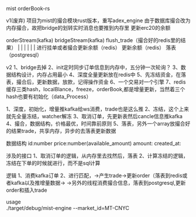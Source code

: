mist orderBook-rs

 v1(废弃)
项目为mist的撮合模块rust版本，重写adex_engine
由于数据库撮合改为内存撮合，故把bridge的划转实时消息也要推到内存里
更新erc20的余额

orderStream(kafka)           bridgeStream(kafka)    flush_trade（撮合好的redis里的结果）
    |                               |                         |
    |                               |                         |
进行挂单或者撮合更新余额（redis）    更新余额（redis）           落表（postgresql） 


v2
1、bridge去掉
2、init定时同步订单信息到内存中，五分钟一次轮询？
3、数据结构设计，内存占用最小
4、深度全量更新放在redis中
5、先冻结资金，在落表，撮合后，更新数据，放款，记得操作资金
6、一个交易对一个引擎
7、redis缓存三类hash，localBlance，freeze，orderBook,都是增量更新，当然着三个hash也要有初始化（data_Process）


1、深度，初始化，增量推kafka给ws消费，trade也是这么推
2、冻结，这个上来就先全量冻结，watcher解冻
3、取消订单，先更新表然后cancle信息推kafka
4、撮合，数据结构，价格最优，时间靠前原则
5、落表，另外一个array放撮合好的结果trade，共享内存，异步的去落表更新数据


数据结构
id:number
price:number(available_amount)
amount:
created_at:

涉及的接口
1、取消订单的逻辑，从内存里去找然后，落表
2、计算冻结的逻辑，冻结在下单的时候就进行，而不是sql计算


逻辑
1、消费kafka订单
2、进行匹配，->产生trade->更新order（落表到redis或者kafka以及推增量数据->
                      ->另外的线程消费撮合信息，落表到postgresql,更新order和插入trade
                      
usage       
      ./target/debug/mist-engine --market_id=MT-CNYC

                
                 
                  